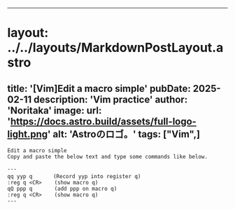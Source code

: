 
---
# layout: ../../layouts/MarkdownPostLayout.astro
title: '[Vim]Edit a macro simple'
pubDate: 2025-02-11
description: 'Vim practice'
author: 'Noritaka'
image:
    url: 'https://docs.astro.build/assets/full-logo-light.png'
    alt: 'Astroのロゴ。'
tags: ["Vim",]
---


```
Edit a macro simple
Copy and paste the below text and type some commands like below.

---
qq yyp q  　   (Record yyp into register q)
:reg q <CR>    (show macro q)
qQ ppp q       (add ppp on macro q)
:reg q <CR>    (show macro q)
---
```
